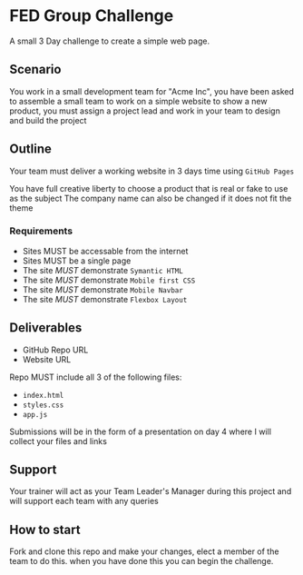 # FED Group Challenge

A small 3 Day challenge to create a simple web page.

## Scenario

You work in a small development team for "Acme Inc", you have been asked to assemble a small team to work on a simple website to show a new product, you must assign a project lead and work in your team to design and build the project

## Outline

Your team must deliver a working website in 3 days time using `GitHub Pages`

You have full creative liberty to choose a product that is real or fake to use as the subject
The company name can also be changed if it does not fit the theme
### Requirements
- Sites MUST be accessable from the internet
- Sites MUST be a single page
- The site *MUST* demonstrate `Symantic HTML`
- The site *MUST* demonstrate `Mobile first CSS`
- The site *MUST* demonstrate `Mobile Navbar`
- The site *MUST* demonstrate `Flexbox Layout`


## Deliverables

- GitHub Repo URL
- Website URL

Repo MUST include all 3 of the following files:

- `index.html`
- `styles.css`
- `app.js`

Submissions will be in the form of a presentation on day 4 where I will collect your files and links

## Support

Your trainer will act as your Team Leader's Manager during this project and will support each team with any queries

## How to start

Fork and clone this repo and make your changes, elect a member of the team to do this. when you have done this you can begin the challenge.